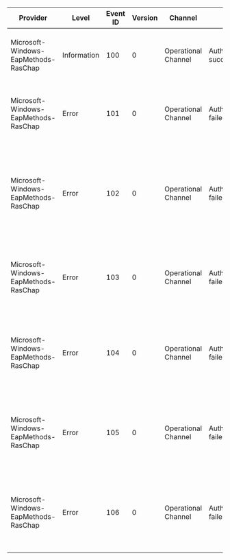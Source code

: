 Provider                              |  Level        |  Event ID  |  Version  |  Channel              |  Task                       |  Opcode  |  Keyword  |  Message
--------------------------------------|---------------|------------|-----------|-----------------------|-----------------------------|----------|-----------|-----------------------------------------------------------------------------------------------------------------------
Microsoft-Windows-EapMethods-RasChap  |  Information  |  100       |  0        |  Operational Channel  |  Authentication succeeded.  |          |           |  Authentication succeeded for user {Domain}, in domain {Username}.
Microsoft-Windows-EapMethods-RasChap  |  Error        |  101       |  0        |  Operational Channel  |  Authentication failed.     |          |           |  Authentication failed for user {Domain}, in domain {Username}, with error {int1}.
Microsoft-Windows-EapMethods-RasChap  |  Error        |  102       |  0        |  Operational Channel  |  Authentication failed.     |          |           |  Authentication failed for user {Domain}, in domain {Username} because it was attempted outside permitted logon hours.
Microsoft-Windows-EapMethods-RasChap  |  Error        |  103       |  0        |  Operational Channel  |  Authentication failed.     |          |           |  Authentication failed for user {Domain}, in domain {Username} because the user account is disabled.
Microsoft-Windows-EapMethods-RasChap  |  Error        |  104       |  0        |  Operational Channel  |  Authentication failed.     |          |           |  Authentication failed for user {Domain}, in domain {Username} because the user's password has expired.
Microsoft-Windows-EapMethods-RasChap  |  Error        |  105       |  0        |  Operational Channel  |  Authentication failed.     |          |           |  Authentication failed for user {Domain}, in domain {Username} because the user does not have dial-in permission.
Microsoft-Windows-EapMethods-RasChap  |  Error        |  106       |  0        |  Operational Channel  |  Authentication failed.     |          |           |  The user's effort to change their password failed. Username: {Domain}. Domain: {Username}